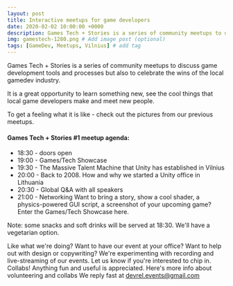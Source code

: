 ```yaml
---
layout: post
title: Interactive meetups for game developers
date: 2020-02-02 10:00:00 +0000
description: Games Tech + Stories is a series of community meetups to discuss game development tools and processes but also to celebrate the wins of the local gamedev industry. # Add post description (optional)
img: gamestech-1280.png # Add image post (optional)
tags: [GameDev, Meetups, Vilnius] # add tag
---
```


Games Tech + Stories is a series of community meetups to discuss game development tools and processes but also to celebrate the wins of the local gamedev industry.

It is a great opportunity to learn something new, see the cool things that local game developers make and meet new people.

To get a feeling what it is like - check out the pictures from our previous meetups.

#### Games Tech + Stories #1 meetup agenda:
* 18:30 - doors open
* 19:00 - Games/Tech Showcase
* 19:30 - The Massive Talent Machine that Unity has established in Vilnius
* 20:00 - Back to 2008. How and why we started a Unity office in Lithuania
* 20:30 - Global Q&A with all speakers
* 21:00 - Networking
Want to bring a story, show a cool shader, a physics-powered GUI script, a screenshot of your upcoming game? Enter the Games/Tech Showcase here.

Note: some snacks and soft drinks will be served at 18:30. We'll have a vegetarian option.

Like what we're doing?
Want to have our event at your office?
Want to help out with design or copywriting?
We're experimenting with recording and live-streaming of our events. Let us know if you're interested to chip in.
Collabs! Anything fun and useful is appreciated.
Here's more info about volunteering and collabs
We reply fast at devrel.events@gmail.com